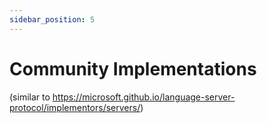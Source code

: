```yaml
---
sidebar_position: 5
---
```


# Community Implementations

(similar to https://microsoft.github.io/language-server-protocol/implementors/servers/)
